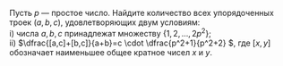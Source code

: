 Пусть $p$ — простое число. Найдите количество всех упорядоченных троек $(a,b,c)$, удовлетворяющих двум условиям:
<br/>
 i)	числа $a,b,c$ принадлежат множеству $\lbrace1,2, \dots ,2p^2\rbrace$;
<br/>
 ii)	$\dfrac{[a,c]+[b,c]}{a+b}=c \cdot \dfrac{p^2+1}{p^2+2} $, где $[x,y]$ обозначает наименьшее общее
кратное чисел $x$ и $y$.